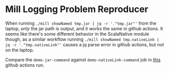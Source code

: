 # Mill Logging Problem Reproducer
When running `./mill showNamed tmp.jar | jq -r '."tmp.jar"'` from the laptop, _only_ the
jar path is output, and it works the same in github actions.
It seems like there's some different behavior in the ScalaNative module though, as a similar
workflow running `./mill showNamed tmp.nativeLink | jq -r '."tmp.nativeLink"'` causes a
jq parse error in github actions, but not on the laptop.

Compare the `demo-jar-command` against `demo-nativeLink-command` job in
[this](https://github.com/btrachey/mill-repro/actions/runs/12990959679/job/36227355879) github
actions run.
